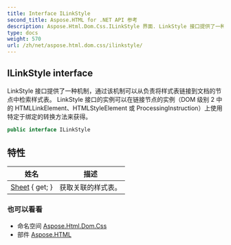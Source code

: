 ```yaml
---
title: Interface ILinkStyle
second_title: Aspose.HTML for .NET API 参考
description: Aspose.Html.Dom.Css.ILinkStyle 界面. LinkStyle 接口提供了一种机制通过该机制可以从负责将样式表链接到文档的节点中检索样式表 LinkStyle 接口的实例可以在链接节点的实例DOM 级别 2 中的 HTMLLinkElementHTMLStyleElement 或 ProcessingInstruction上使用特定于绑定的转换方法来获得
type: docs
weight: 570
url: /zh/net/aspose.html.dom.css/ilinkstyle/
---
```

## ILinkStyle interface

LinkStyle 接口提供了一种机制，通过该机制可以从负责将样式表链接到文档的节点中检索样式表。 LinkStyle 接口的实例可以在链接节点的实例（DOM 级别 2 中的 HTMLLinkElement、HTMLStyleElement 或 ProcessingInstruction）上使用特定于绑定的转换方法来获得。

```csharp
public interface ILinkStyle
```

## 特性

| 姓名 | 描述 |
| --- | --- |
| [Sheet](../../aspose.html.dom.css/ilinkstyle/sheet/) { get; } | 获取关联的样式表。 |

### 也可以看看

* 命名空间 [Aspose.Html.Dom.Css](../../aspose.html.dom.css/)
* 部件 [Aspose.HTML](../../)


